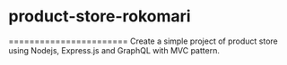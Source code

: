 # product-store-rokomari

=======================
Create a simple project of product store using Nodejs, Express.js and GraphQL with MVC pattern.

